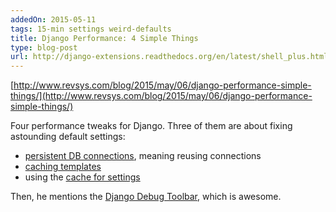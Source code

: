 ```yaml
---
addedOn: 2015-05-11
tags: 15-min settings weird-defaults
title: Django Performance: 4 Simple Things
type: blog-post
url: http://django-extensions.readthedocs.org/en/latest/shell_plus.html
---
```

[http://www.revsys.com/blog/2015/may/06/django-performance-simple-things/](http://www.revsys.com/blog/2015/may/06/django-performance-simple-things/)

Four performance tweaks for Django. Three of them are about fixing astounding default settings:

* [persistent DB connections](https://docs.djangoproject.com/en/1.8/ref/databases/#persistent-connections), meaning reusing connections
* [caching templates](https://docs.djangoproject.com/en/1.8/ref/templates/api/#django.template.loaders.cached.Loader)
* using the [cache for settings](https://docs.djangoproject.com/en/1.6/topics/http/sessions/#using-cached-sessions)

Then, he mentions the [Django Debug Toolbar](https://github.com/django-debug-toolbar/django-debug-toolbar), which is awesome.
